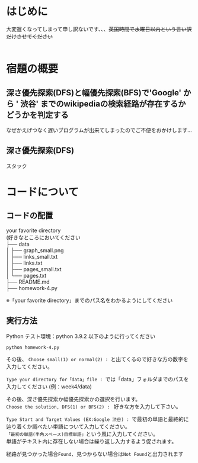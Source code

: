 # はじめに
大変遅くなってしまって申し訳ないです、、、~~英国時間で水曜日以内という言い訳だけさせてください~~  
<br>
# 宿題の概要
## 深さ優先探索(DFS)と幅優先探索(BFS)で'Google' から ' 渋谷' までのwikipediaの検索経路が存在するかどうかを判定する<br>

なぜかえげつなく遅いプログラムが出来てしまったのでご不便をおかけします...
<br>

## 深さ優先探索(DFS)
スタック


# コードについて

## コードの配置
your favorite directory<br>
(好きなところにおいてください<br>
├── data<br>
│   ├── graph_small.png<br>
│   ├── links_small.txt<br>
│   ├── links.txt<br>
│   ├── pages_small.txt<br>
│   └── pages.txt<br>
├── README.md<br>
├── homework-4.py<br>

※「your favorite directory」までのパス名をわかるようにしてください

## 実行方法
Python
テスト環境：python 3.9.2
以下のように行ってください

`python homework-4.py`

その後、
`Choose small(1) or normal(2) : `と出てくるので好きな方の数字を入力してください。

`Type your directory for「data」file : `では「data」フォルダまでのパスを入力してください (例：week4/data)

その後、深さ優先探索か幅優先探索かの選択を行います。<br>
`Choose the solution, DFS(1) or BFS(2) : ` 好きな方を入力して下さい。

`Type Start and Target Values (EX:Google 渋谷) : `で最初の単語と最終的に辿り着くか調べたい単語について入力してください。<br>
`「最初の単語(半角スペース)目標単語」`という風に入力してください。<br>
単語がテキスト内に存在しない場合は繰り返し入力するよう促されます。


経路が見つかった場合`Found`、見つからない場合は`Not Found`と出力されます





